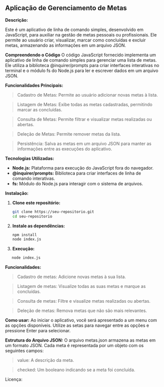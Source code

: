 ## Aplicação de Gerenciamento de Metas

**Descrição:**

Este é um aplicativo de linha de comando simples, desenvolvido em JavaScript, para auxiliar na gestão de metas pessoais ou profissionais. Ele permite ao usuário criar, visualizar, marcar como concluídas e excluir metas, armazenando as informações em um arquivo JSON.

**Compreendendo o Código**
O código JavaScript fornecido implementa um aplicativo de linha de comando simples para gerenciar uma lista de metas. Ele utiliza a biblioteca @inquirer/prompts para criar interfaces interativas no terminal e o módulo fs do Node.js para ler e escrever dados em um arquivo JSON.

**Funcionalidades Principais:**

> Cadastro de Metas: Permite ao usuário adicionar novas metas à lista.

> Listagem de Metas: Exibe todas as metas cadastradas, permitindo marcar as concluídas.

> Consulta de Metas: Permite filtrar e visualizar metas realizadas ou abertas.

> Deleção de Metas: Permite remover metas da lista.

> Persistência: Salva as metas em um arquivo JSON para manter as informações entre as execuções do aplicativo.

**Tecnologias Utilizadas:**

* **Node.js:** Plataforma para execução do JavaScript fora do navegador.
* **@inquirer/prompts:** Biblioteca para criar interfaces de linha de comando interativas.
* **fs:** Módulo do Node.js para interagir com o sistema de arquivos.

**Instalação:**

1. **Clone este repositório:**
   ```bash
   git clone https://seu-repositorio.git
   cd seu-repositorio
   
2. **Instale as dependências:**
   ```bash
   npm install
   node index.js

3. **Execução:**
 ```bash
    node index.js
````

**Funcionalidades:**
> Cadastro de metas: Adicione novas metas à sua lista.

> Listagem de metas: Visualize todas as suas metas e marque as concluídas.

> Consulta de metas: Filtre e visualize metas realizadas ou abertas.

> Deleção de metas: Remova metas que não são mais relevantes.

**Como usar:**
Ao iniciar o aplicativo, você será apresentado a um menu com as opções disponíveis. Utilize as setas para navegar entre as opções e pressione Enter para selecionar.

**Estrutura do Arquivo JSON:**
O arquivo metas.json armazena as metas em um formato JSON. Cada meta é representada por um objeto com os seguintes campos:

> value: A descrição da meta.

> checked: Um booleano indicando se a meta foi concluída.

Licença:





